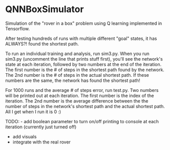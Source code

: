 # QNNBoxSimulator
Simulation of the "rover in a box" problem using Q learning implemented in Tensorflow.

After testing hundreds of runs with multiple different "goal" states, it has ALWAYS?! found the shortest path.

To run an individual training and analysis, run sim3.py.  When you run sim3.py (uncomment the line that prints stuff first), you'll see the network's state at each iteration, followed by two numbers at the end of the iteration.  The first number is the # of steps in the shortest path found by the network.  The 2nd number is the # of steps in the actual shortest path.  If these numbers are the same, the network has found the shortest path!

For 1000 runs and the average # of steps error, run test.py.  Two numbers will be printed out at each iteration.  The first number is the index of the iteration.  The 2nd number is the average difference between the the number of steps in the network's shortest path and the actual shortest path.  All I get when I run it is 0 :)

TODO: - add boolean parameter to turn on/off printing to console at each iteration (currently just turned off)
- add visuals
- integrate with the real rover
